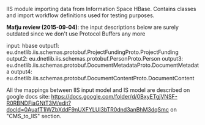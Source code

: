 IIS module importing data from Information Space HBase.
Contains classes and import workflow definitions used for testing purposes. 


**Mafju review (2015-09-04)**: the input descriptions below are surely outdated since we don't use Protocol Buffers any more

input:		hbase 
output1:	eu.dnetlib.iis.schemas.protobuf.ProjectFundingProto.ProjectFunding
output2:	eu.dnetlib.iis.schemas.protobuf.PersonProto.Person
output3:	eu.dnetlib.iis.schemas.protobuf.DocumentMetadataProto.DocumentMetadata
output4:	eu.dnetlib.iis.schemas.protobuf.DocumentContentProto.DocumentContent

All the mappings between IIS input model and IS model are described on google docs site:
https://docs.google.com/folder/d/0BxyETgjVNSF-R0RBNDFiaGNtT3M/edit?docId=0AuafT1iWZbXddF9nUXFYLUl3bTR0dnd3anBhM3dqSmc
on "CMS_to_IIS" section.